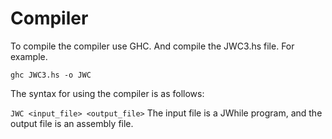 # Compiler

To compile the compiler use GHC. And compile the JWC3.hs file. For example.

```ghc JWC3.hs -o JWC```


The syntax for using the compiler is as follows:

```JWC <input_file> <output_file>``` The input file is a JWhile program, and the output file is an assembly file.
